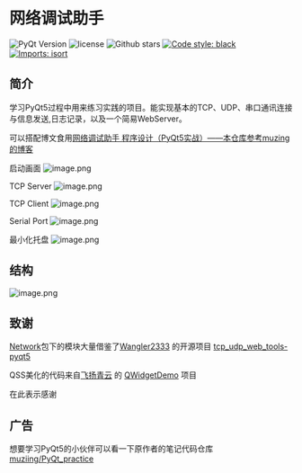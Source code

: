 # 网络调试助手

![PyQt Version](https://img.shields.io/badge/PyQt-5.15-blue)
![license](https://img.shields.io/badge/license-MIT-green)
![Github stars](https://img.shields.io/github/stars/muziing/NetAssist_PyQt.svg)
[![Code style: black](https://img.shields.io/badge/code%20style-black-000000.svg)](https://github.com/psf/black)
[![Imports: isort](https://img.shields.io/badge/%20imports-isort-%231674b1?style=flat&labelColor=ef8336)](https://pycqa.github.io/isort/)

## 简介

学习PyQt5过程中用来练习实践的项目。能实现基本的TCP、UDP、串口通讯连接与信息发送,日志记录，以及一个简易WebServer。

可以搭配博文食用[网络调试助手 程序设计（PyQt5实战）——本仓库参考muzing的博客](https://muzing.top/posts/5ab16c09/)

启动画面
![image.png](https://s2.loli.net/2022/04/25/QpaW9Ll1GXij6mr.png)

TCP Server
![image.png](https://s2.loli.net/2022/04/25/aeYxM5TOJWqZiQ2.png)

TCP Client
![image.png](https://s2.loli.net/2022/04/25/rNYIFKlhm1kRHM4.png)

Serial Port
![image.png](https://s2.loli.net/2022/04/25/PlswD4oAO2mCB1q.png)

最小化托盘
![image.png](https://s2.loli.net/2022/04/25/3HrlZJD19jhLAyY.png)


## 结构

![image.png](https://s2.loli.net/2022/04/25/l8ey7ZkwcSbIAvr.png)

## 致谢
[Network](./Network)包下的模块大量借鉴了[Wangler2333](https://github.com/Wangler2333) 的开源项目 [tcp_udp_web_tools-pyqt5](https://github.com/Wangler2333/tcp_udp_web_tools-pyqt5)

QSS美化的代码来自[飞扬青云](https://blog.csdn.net/feiyangqingyun) 的 [QWidgetDemo](https://github.com/feiyangqingyun/QWidgetDemo) 项目

在此表示感谢

## 广告
想要学习PyQt5的小伙伴可以看一下原作者的笔记代码仓库
[muziing/PyQt_practice](https://github.com/muziing/PyQt_practice)